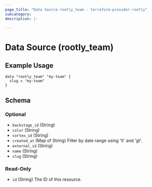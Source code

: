```yaml
---
page_title: "Data Source rootly_team - terraform-provider-rootly"
subcategory:
description: |-
    
---
```


# Data Source (rootly_team)



## Example Usage

```shell
data "rootly_team" "my-team" {
  slug = "my-team"
}
```

<!-- schema generated by tfplugindocs -->
## Schema

### Optional

- `backstage_id` (String)
- `color` (String)
- `cortex_id` (String)
- `created_at` (Map of String) Filter by date range using 'lt' and 'gt'.
- `external_id` (String)
- `name` (String)
- `slug` (String)

### Read-Only

- `id` (String) The ID of this resource.
